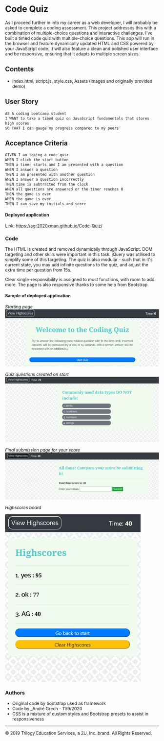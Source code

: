 # Code Quiz

As I proceed further in into my career as a web developer, I will probably be asked to complete a coding assessment. This project addresses this with a combination of multiple-choice questions and interactive challenges. I've built a timed code quiz with multiple-choice questions. This app will run in the browser and feature dynamically updated HTML and CSS powered by your JavaScript code. It will also feature a clean and polished user interface and be responsive, ensuring that it adapts to multiple screen sizes.

## Contents

- index.html, script.js, style.css, Assets (images and originally provided demo)

## User Story

```
AS A coding bootcamp student
I WANT to take a timed quiz on JavaScript fundamentals that stores high scores
SO THAT I can gauge my progress compared to my peers
```

## Acceptance Criteria

```
GIVEN I am taking a code quiz
WHEN I click the start button
THEN a timer starts and I am presented with a question
WHEN I answer a question
THEN I am presented with another question
WHEN I answer a question incorrectly
THEN time is subtracted from the clock
WHEN all questions are answered or the timer reaches 0
THEN the game is over
WHEN the game is over
THEN I can save my initials and score
```

#### Deployed application

Link: https://agr2020xman.github.io/Code-Quiz/

### Code

The HTML is created and removed dynamically through JavaScript. DOM targeting and other skills were important in this task. jQuery was utilised to simplify some of this targeting.
The quiz is also modular - such that in it's current state, you may add infinite questions to the quiz, and adjust the extra time per question from 15s.

Clear single-responsibility is assigned to most functions, with room to add more. The page is also responsive thanks to some help from Bootstrap.

#### Sample of deployed application

_Starting page_
![](Assets/startpage.JPG)

_Quiz questions created on start_
![](Assets/quizquestions.JPG)

_Final submission page for your score_
![](Assets/finalsubmission.JPG)

_Highscores board_

![](Assets/highscores.JPG)

### Authors

- Original code by bootstrap used as framework
- Code by \_Andr&eacute; Grech - 11/9/2020
- CSS is a mixture of custom styles and Bootstrap presets to assist in responsiveness

---

© 2019 Trilogy Education Services, a 2U, Inc. brand. All Rights Reserved.
